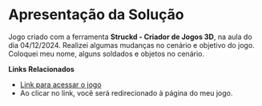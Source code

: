 # Apresentação da Solução

Jogo criado com a ferramenta **Struckd - Criador de Jogos 3D**, na aula do dia 04/12/2024.
Realizei algumas mudanças no cenário e objetivo do jogo. Coloquei meu nome, alguns soldados e objetos no cenário.

**Links Relacionados**

- [Link para acessar o jogo](https://zap.struckd.com/games/aula-de-modelagem)
- Ao clicar no link, você será redirecionado à página do meu jogo.
